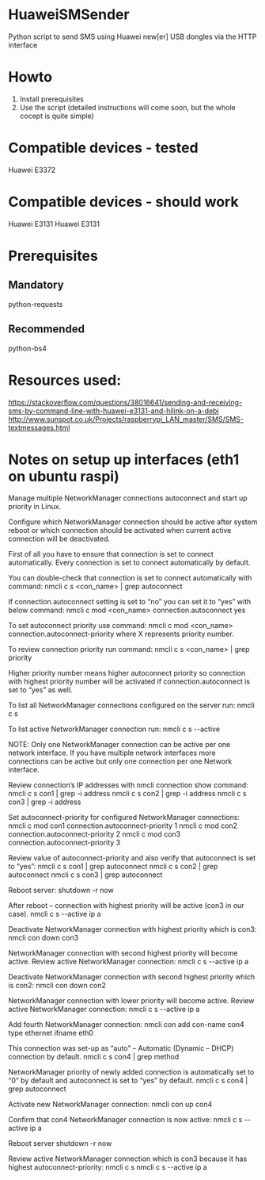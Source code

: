 # HuaweiSMSender
Python script to send SMS using Huawei new[er] USB dongles via the HTTP interface

# Howto
1. Install prerequisites
2. Use the script (detailed instructions will come soon, but the whole cocept is quite simple)

# Compatible devices - tested
Huawei E3372

# Compatible devices - should work
Huawei E3131
Huawei E3131

# Prerequisites

## Mandatory
python-requests

## Recommended
python-bs4

# Resources used:
https://stackoverflow.com/questions/38016641/sending-and-receiving-sms-by-command-line-with-huawei-e3131-and-hilink-on-a-debi
http://www.sunspot.co.uk/Projects/raspberrypi_LAN_master/SMS/SMS-textmessages.html

# Notes on setup up interfaces (eth1 on ubuntu raspi)
Manage multiple NetworkManager connections autoconnect and start up priority in Linux.

Configure which NetworkManager connection should be active after system reboot or which connection should be activated when current active connection will be deactivated.

First of all you have to ensure that connection is set to connect automatically.
Every connection is set to connect automatically by default.

You can double-check that connection is set to connect automatically with command:
nmcli c s <con_name> | grep autoconnect

If connection.autoconnect setting is set to “no” you can set it to “yes” with below command:
nmcli c mod <con_name> connection.autoconnect yes

To set autoconnect priority use command:
nmcli c mod <con_name> connection.autoconnect-priority <X>
where X represents priority number.

To review connection priority run command:
nmcli c s <con_name> | grep priority

Higher priority number means higher autoconnect priority so connection with highest priority number will be activated if connection.autoconnect is set to “yes” as well.

To list all NetworkManager connections configured on the server run:
nmcli c s

To list active NetworkManager connection run:
nmcli c s --active

NOTE: Only one NetworkManager connection can be active per one network interface. If you have multiple network interfaces more connections can be active but only one connection per one Network interface.

Review connection’s IP addresses with nmcli connection show command:
nmcli c s con1 | grep -i address
nmcli c s con2 | grep -i address
nmcli c s con3 | grep -i address

Set autoconnect-priority for configured NetworkManager connections:
nmcli c mod con1 connection.autoconnect-priority 1
nmcli c mod con2 connection.autoconnect-priority 2
nmcli c mod con3 connection.autoconnect-priority 3

Review value of autoconnect-priority and also verify that autoconnect is set to “yes”:
nmcli c s con1 | grep autoconnect
nmcli c s con2 | grep autoconnect
nmcli c s con3 | grep autoconnect

Reboot server:
shutdown -r now

After reboot – connection with highest priority will be active (con3 in our case).
nmcli c s --active
ip a

Deactivate NetworkManager connection with highest priority which is con3:
nmcli con down con3

NetworkManager connection with second highest priority will become active.
Review active NetworkManager connection:
nmcli c s --active
ip a

Deactivate NetworkManager connection with second highest priority which is con2:
nmcli con down con2

NetworkManager connection with lower priority will become active.
Review active NetworkManager connection:
nmcli c s --active
ip a

Add fourth NetworkManager connection:
nmcli con add con-name con4 type ethernet ifname eth0

This connection was set-up as “auto” – Automatic (Dynamic – DHCP) connection by default.
nmcli c s con4 | grep method

NetworkManager priority of newly added connection is automatically set to “0” by default and autoconnect is set to “yes” by default.
nmcli c s con4 | grep autoconnect

Activate new NetworkManager connection:
nmcli con up con4

Confirm that con4 NetworkManager connection is now active:
nmcli c s --active
ip a

Reboot server
shutdown -r now

Review active NetworkManager connection which is con3 because it has highest autoconnect-priority:
nmcli c s
nmcli c s --active
ip a
